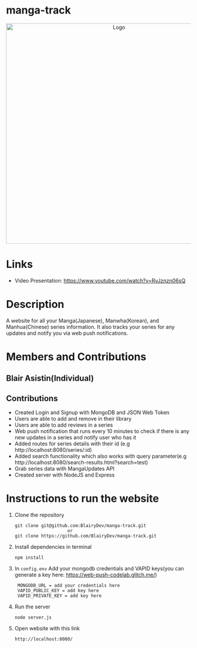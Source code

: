 # manga-track

<p align="center">
  <img src="public/css/logo.png" alt="Logo" width="600" />
</p>


# Links
  - Video Presentation: https://www.youtube.com/watch?v=RvJznzn06sQ


# Description
A website for all your Manga(Japanese), Manwha(Korean), and Manhua(Chinese) series information. It also tracks your series for any updates and notify you via web push notifications.


# Members and Contributions

## Blair Asistin(Individual)
## Contributions
  - Created Login and Signup with MongoDB and JSON Web Token
  - Users are able to add and remove in their library
  - Users are able to add reviews in a series
  - Web push notification that runs every 10 minutes to check if there is any new updates in a series and notify user who has it
  - Added routes for series details with their id (e.g http://localhost:8080/series/:id)
  - Added search functionality which also works with query parameter(e.g http://localhost:8080/search-results.html?search=test)
  - Grab series data with MangaUpdates API
  - Created server with NodeJS and Express


# Instructions to run the website

1. Clone the repository
    ```terminal
    git clone git@github.com:BlairyDev/manga-track.git
                        or
    git clone https://github.com/BlairyDev/manga-track.git

2. Install dependencies in terminal
    ```terminal
    npm install

3. In `config.env` Add your mongodb credentials and VAPID keys(you can generate a key here: https://web-push-codelab.glitch.me/)
   ```terminal
    MONGODB_URL = add your credentials here
    VAPID_PUBLIC_KEY = add key here
    VAPID_PRIVATE_KEY = add key here

4. Run the server
    ```terminal
    node server.js

5. Open website with this link
    ```terminal
    http://localhost:8080/
        


